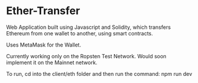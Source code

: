 # Ether-Transfer
Web Application built using Javascript and Solidity, which transfers Ethereum from one wallet to another, using smart contracts.

Uses MetaMask for the Wallet.

Currently working only on the Ropsten Test Network. Would soon implement it on the Mainnet network.

To run, cd into the client/eth folder and then run the command: npm run dev

